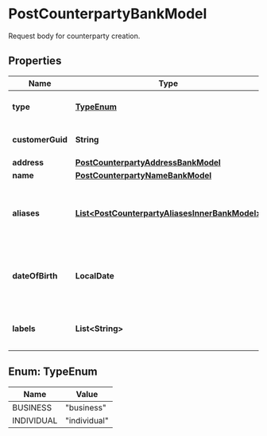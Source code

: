 

# PostCounterpartyBankModel

Request body for counterparty creation.

## Properties

| Name | Type | Description | Notes |
|------------ | ------------- | ------------- | -------------|
|**type** | [**TypeEnum**](#TypeEnum) | The counterparty&#39;s type. |  |
|**customerGuid** | **String** | The owning customer&#39;s identifier. |  [optional] |
|**address** | [**PostCounterpartyAddressBankModel**](PostCounterpartyAddressBankModel.md) |  |  |
|**name** | [**PostCounterpartyNameBankModel**](PostCounterpartyNameBankModel.md) |  |  [optional] |
|**aliases** | [**List&lt;PostCounterpartyAliasesInnerBankModel&gt;**](PostCounterpartyAliasesInnerBankModel.md) | The aliases of the counterparty. Optional when type is business. |  [optional] |
|**dateOfBirth** | **LocalDate** | The counterparty&#39;s date of birth. Optional when type is individual. |  [optional] |
|**labels** | **List&lt;String&gt;** | The labels associated with the counterparty. |  [optional] |



## Enum: TypeEnum

| Name | Value |
|---- | -----|
| BUSINESS | &quot;business&quot; |
| INDIVIDUAL | &quot;individual&quot; |



